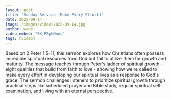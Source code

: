 ```yaml
---
layout: post
title: "Sunday Service (Make Every Effort)"
date: 2025-09-14
image: /images/video/2025-09-14.jpg
author: wade
video_embed: "0K-PRpNNnos"
tags: [video]
---
```


Based on 2 Peter 1:5-11, this sermon explores how Christians often possess incredible spiritual resources from God but fail to utilize them for growth and maturity. The message teaches through Peter's ladder of spiritual growth - eight qualities that build from faith to love - showing how we're called to make every effort in developing our spiritual lives as a response to God's grace. The sermon challenges listeners to prioritize spiritual growth through practical steps like scheduled prayer and Bible study, regular spiritual self-examination, and living with an eternal perspective.
